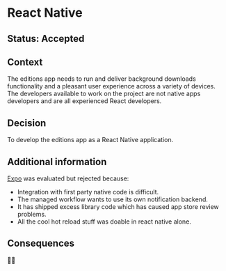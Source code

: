 # React Native

## Status: Accepted 

## Context 

The editions app needs to run and deliver background downloads functionality and a pleasant user experience across a variety of devices. The developers available to work on the project are not native apps developers and are all experienced React developers.

## Decision

To develop the editions app as a React Native application.

## Additional information

[Expo](https://expo.io/) was evaluated but rejected because:

- Integration with first party native code is difficult.
- The managed workflow wants to use its own notification backend.
- It has shipped excess library code which has caused app store review problems.
- All the cool hot reload stuff was doable in react native alone.

## Consequences

📱🤖 
